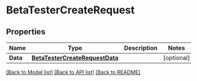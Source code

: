 # BetaTesterCreateRequest

## Properties

Name | Type | Description | Notes
------------ | ------------- | ------------- | -------------
**Data** | [**BetaTesterCreateRequestData**](BetaTesterCreateRequest.Data.md) |  | [optional] 

[[Back to Model list]](../README.md#documentation-for-models) [[Back to API list]](../README.md#documentation-for-api-endpoints) [[Back to README]](../README.md)



